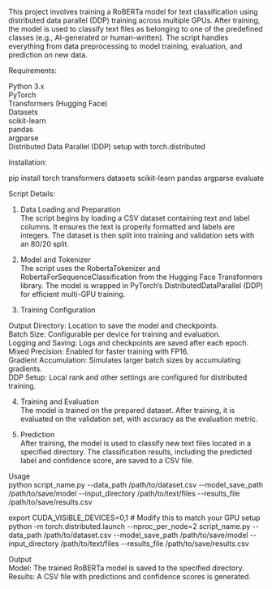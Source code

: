 This project involves training a RoBERTa model for text classification using distributed data parallel (DDP) training across multiple GPUs. After training, the model is used to classify text files as belonging to one of the predefined classes (e.g., AI-generated or human-written). The script handles everything from data preprocessing to model training, evaluation, and prediction on new data.

Requirements:<br/>

Python 3.x<br/>
PyTorch<br/>
Transformers (Hugging Face)<br/>
Datasets<br/>
scikit-learn<br/>
pandas<br/>
argparse<br/>
Distributed Data Parallel (DDP) setup with torch.distributed<br/>

Installation:<br/>

pip install torch transformers datasets scikit-learn pandas argparse evaluate<br/>

Script Details:<br/>
1. Data Loading and Preparation<br/>
The script begins by loading a CSV dataset containing text and label columns. It ensures the text is properly formatted and labels are integers. The dataset is then split into training and validation sets with an 80/20 split.<br/>

2. Model and Tokenizer<br/>
The script uses the RobertaTokenizer and RobertaForSequenceClassification from the Hugging Face Transformers library. The model is wrapped in PyTorch’s DistributedDataParallel (DDP) for efficient multi-GPU training.<br/>

3. Training Configuration<br/>

Output Directory: Location to save the model and checkpoints.<br/>
Batch Size: Configurable per device for training and evaluation.<br/>
Logging and Saving: Logs and checkpoints are saved after each epoch.<br/>
Mixed Precision: Enabled for faster training with FP16.<br/>
Gradient Accumulation: Simulates larger batch sizes by accumulating gradients.<br/>
DDP Setup: Local rank and other settings are configured for distributed training.<br/>

4. Training and Evaluation<br/>
The model is trained on the prepared dataset. After training, it is evaluated on the validation set, with accuracy as the evaluation metric.<br/>

5. Prediction<br/>
After training, the model is used to classify new text files located in a specified directory. The classification results, including the predicted label and confidence score, are saved to a CSV file.<br/>

Usage<br/>
python script_name.py --data_path /path/to/dataset.csv --model_save_path /path/to/save/model --input_directory /path/to/text/files --results_file /path/to/save/results.csv<br/>

export CUDA_VISIBLE_DEVICES=0,1  # Modify this to match your GPU setup<br/>
python -m torch.distributed.launch --nproc_per_node=2 script_name.py --data_path /path/to/dataset.csv --model_save_path /path/to/save/model --input_directory /path/to/text/files --results_file /path/to/save/results.csv<br/>

Output<br/>
Model: The trained RoBERTa model is saved to the specified directory.<br/>
Results: A CSV file with predictions and confidence scores is generated.<br/>
